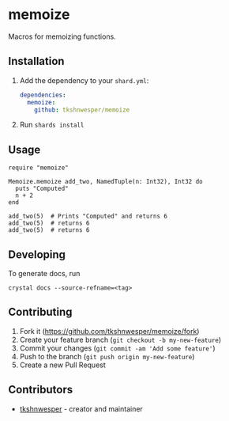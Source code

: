 # memoize

Macros for memoizing functions.

## Installation

1. Add the dependency to your `shard.yml`:

   ```yaml
   dependencies:
     memoize:
       github: tkshnwesper/memoize
   ```

2. Run `shards install`

## Usage

```crystal
require "memoize"

Memoize.memoize add_two, NamedTuple(n: Int32), Int32 do
  puts "Computed"
  n + 2
end

add_two(5)  # Prints "Computed" and returns 6
add_two(5)  # returns 6
add_two(5)  # returns 6
```

## Developing

To generate docs, run

```shell
crystal docs --source-refname=<tag>
```

## Contributing

1. Fork it (<https://github.com/tkshnwesper/memoize/fork>)
2. Create your feature branch (`git checkout -b my-new-feature`)
3. Commit your changes (`git commit -am 'Add some feature'`)
4. Push to the branch (`git push origin my-new-feature`)
5. Create a new Pull Request

## Contributors

- [tkshnwesper](https://github.com/tkshnwesper) - creator and maintainer

